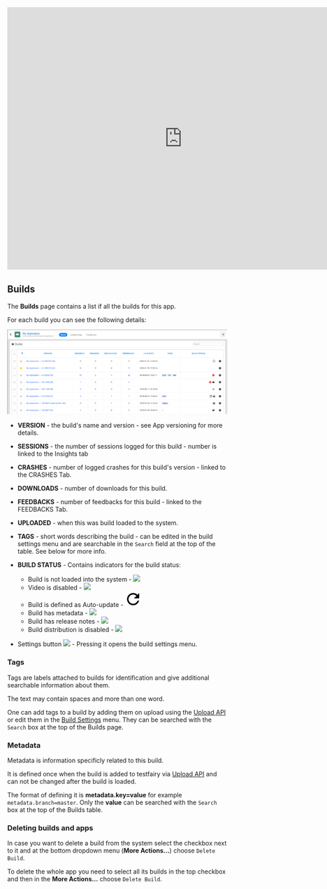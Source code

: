


<iframe src="https://embed.fleeq.io/l/0v2ir0nl2c-r169sigcks" frameborder="0" allowfullscreen="true" style="width:800px; height: 600px;"></iframe>


## Builds

The **Builds** page contains a list if all the builds for this app.

For each build you can see the following details:

![Builds Table](/img/dashboard/builds-table.png)

- **VERSION** - the build's name and version - see App versioning for more details.

- **SESSIONS** - the number of sessions logged for this build - number is linked to the Insights tab

- **CRASHES** - number of logged crashes for this build's version - linked to the CRASHES Tab.

- **DOWNLOADS** - number of downloads for this build.

- **FEEDBACKS** - number of feedbacks for this build - linked to the FEEDBACKS Tab.

- **UPLOADED** - when this was build loaded to the system.

- **TAGS** - short words describing the build - can be edited in the build settings menu and are searchable in the `Search` field at the top of the table. See below for more info.

- **BUILD STATUS** - Contains indicators for the build status: 
  - Build is not loaded into the system - ![](/img/dashboard/status-icon-app-not-uploaded.png)  
  - Video is disabled - ![](/img/dashboard/status-icon-no-video.png)
  - Build is defined as Auto-update - ![](/img/dashboard/status-icon-auto-update.png)
  - Build has metadata - ![](/img/dashboard/status-icon-metadata.png)
  - Build has release notes - ![](/img/dashboard/status-icon-comment.png)
  - Build distribution is disabled - ![](/img/dashboard/ic_close_black_36.png)

- Settings button ![](/img/dashboard/ic_settings_black.png) - Pressing it opens the build settings menu.


### Tags

Tags are labels attached to builds for identification and give additional searchable information about them.

The text may contain spaces and more than one word. 

One can add tags to a build by adding them on upload using the [Upload API](https://docs.testfairy.com/API/Upload_API.html) or edit them in the [Build Settings](https://docs.testfairy.com/Getting_Started/App_Build_Settings.html) menu.
They can be searched with the `Search` box at the top of the Builds page.


### Metadata

Metadata is information specificly related to this build. 

It is defined once when the build is added to testfairy via [Upload API](https://docs.testfairy.com/API/Upload_API.html) and can not be changed after the build is loaded. 

The format of defining it is **metadata.key=value** for example `metadata.branch=master`. 
Only the **value** can be searched with the `Search` box at the top of the Builds table.


### Deleting builds and apps

In case you want to delete a build from the system select the checkbox next to it and at the bottom dropdown menu (**More Actions…**) choose `Delete Build`.

To delete the whole app you need to select all its builds in the top checkbox and then in the **More Actions…** choose `Delete Build`.

